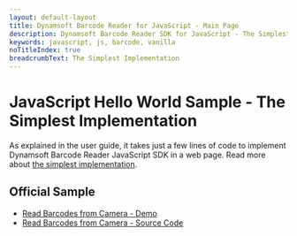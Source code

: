 ```yaml
---
layout: default-layout
title: Dynamsoft Barcode Reader for JavaScript - Main Page
description: Dynamsoft Barcode Reader SDK for JavaScript - The Simplest Implementation
keywords: javascript, js, barcode, vanilla
noTitleIndex: true
breadcrumbText: The Simplest Implementation
---
```


# JavaScript Hello World Sample - The Simplest Implementation

As explained in the user guide, it takes just a few lines of code to implement Dynamsoft Barcode Reader JavaScript SDK in a web page. Read more about [the simplest implementation](../user-guide/#hello-world---simplest-implementation).

## Official Sample

* <a target = "_blank" href="https://demo.dynamsoft.com/Samples/DBR/JS/1.hello-world/1.minimum-code.html">Read Barcodes from Camera - Demo</a>
* <a target = "_blank" href="https://github.com/Dynamsoft/dbr-browser-samples/blob/master/1.hello-world/1.minimum-code.html">Read Barcodes from Camera - Source Code</a>


